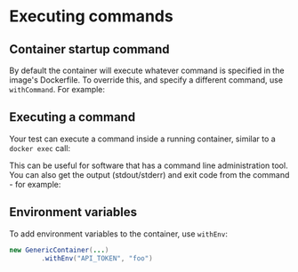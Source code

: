 # Executing commands

## Container startup command

By default the container will execute whatever command is specified in the image's Dockerfile. To override this, and specify a different command, use `withCommand`. For example:

[//]: # (<!--codeinclude-->)
[//]: # ([Specifying a startup command]&#40;../examples/junit4/generic/src/test/java/generic/CommandsTest.java&#41; inside_block:startupCommand)
[//]: # (<!--/codeinclude-->)

## Executing a command

Your test can execute a command inside a running container, similar to a `docker exec` call:

[//]: # (<!--codeinclude-->)
[//]: # ([Executing a command inside a running container]&#40;../examples/junit4/generic/src/test/java/generic/ExecTest.java&#41; inside_block:standaloneExec)
[//]: # (<!--/codeinclude-->)

This can be useful for software that has a command line administration tool. You can also get the output (stdout/stderr) and exit code from the command - for example:

[//]: # (<!--codeinclude-->)
[//]: # ([Executing a command inside a running container and reading the result]&#40;../examples/junit4/generic/src/test/java/generic/ExecTest.java&#41; inside_block:execReadingStdout)
[//]: # (<!--/codeinclude-->)

## Environment variables

To add environment variables to the container, use `withEnv`:
```java
new GenericContainer(...)
		.withEnv("API_TOKEN", "foo")
```
